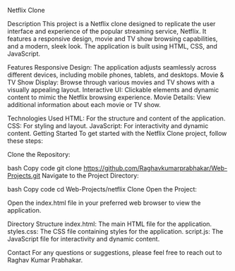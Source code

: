 Netflix Clone

Description
This project is a Netflix clone designed to replicate the user interface and experience of the popular streaming service, Netflix. It features a responsive design, movie and TV show browsing capabilities, and a modern, sleek look. The application is built using HTML, CSS, and JavaScript.

Features
Responsive Design: The application adjusts seamlessly across different devices, including mobile phones, tablets, and desktops.
Movie & TV Show Display: Browse through various movies and TV shows with a visually appealing layout.
Interactive UI: Clickable elements and dynamic content to mimic the Netflix browsing experience.
Movie Details: View additional information about each movie or TV show.

Technologies Used
HTML: For the structure and content of the application.
CSS: For styling and layout.
JavaScript: For interactivity and dynamic content.
Getting Started
To get started with the Netflix Clone project, follow these steps:

Clone the Repository:

bash
Copy code
git clone https://github.com/Raghavkumarprabhakar/Web-Projects.git
Navigate to the Project Directory:

bash
Copy code
cd Web-Projects/netflix Clone
Open the Project:

Open the index.html file in your preferred web browser to view the application.

Directory Structure
index.html: The main HTML file for the application.
styles.css: The CSS file containing styles for the application.
script.js: The JavaScript file for interactivity and dynamic content.

Contact
For any questions or suggestions, please feel free to reach out to Raghav Kumar Prabhakar.
